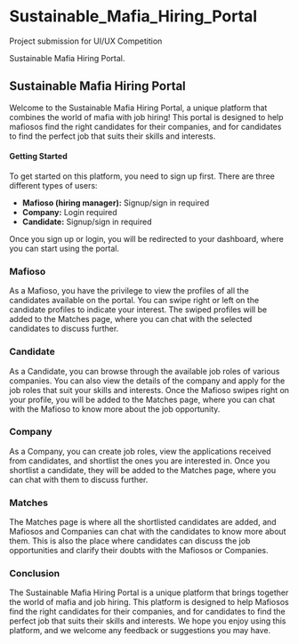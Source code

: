 # Sustainable_Mafia_Hiring_Portal
Project submission for UI/UX Competition

 Sustainable Mafia Hiring Portal.

## Sustainable Mafia Hiring Portal 

Welcome to the Sustainable Mafia Hiring Portal, a unique platform that combines the world of mafia with job hiring! This portal is designed to help mafiosos find the right candidates for their companies, and for candidates to find the perfect job that suits their skills and interests.

#### Getting Started
To get started on this platform, you need to sign up first. There are three different types of users:

- **Mafioso (hiring manager):** Signup/sign in required
- **Company:** Login required
- **Candidate:** Signup/sign in required

Once you sign up or login, you will be redirected to your dashboard, where you can start using the portal.

###  Mafioso
As a Mafioso, you have the privilege to view the profiles of all the candidates available on the portal. You can swipe right or left on the candidate profiles to indicate your interest. The swiped profiles will be added to the Matches page, where you can chat with the selected candidates to discuss further.

### Candidate
As a Candidate, you can browse through the available job roles of various companies. You can also view the details of the company and apply for the job roles that suit your skills and interests. Once the Mafioso swipes right on your profile, you will be added to the Matches page, where you can chat with the Mafioso to know more about the job opportunity.

### Company
As a Company, you can create job roles, view the applications received from candidates, and shortlist the ones you are interested in. Once you shortlist a candidate, they will be added to the Matches page, where you can chat with them to discuss further.

### Matches
The Matches page is where all the shortlisted candidates are added, and Mafiosos and Companies can chat with the candidates to know more about them. This is also the place where candidates can discuss the job opportunities and clarify their doubts with the Mafiosos or Companies.

### Conclusion
The Sustainable Mafia Hiring Portal is a unique platform that brings together the world of mafia and job hiring. This platform is designed to help Mafiosos find the right candidates for their companies, and for candidates to find the perfect job that suits their skills and interests. We hope you enjoy using this platform, and we welcome any feedback or suggestions you may have.

